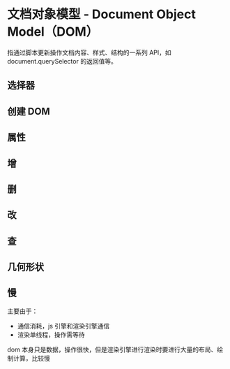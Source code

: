 # 文档对象模型 - Document Object Model（DOM）

指通过脚本更新操作文档内容、样式、结构的一系列 API，如 document.querySelector 的返回值等。

## 选择器

## 创建 DOM

## 属性

## 增

## 删

## 改

## 查

## 几何形状

## 慢

主要由于：

-   通信消耗，js 引擎和渲染引擎通信
-   渲染单线程，操作需等待

dom 本身只是数据，操作很快，但是渲染引擎进行渲染时要进行大量的布局、绘制计算，比较慢
